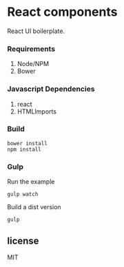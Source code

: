 # React components

React UI boilerplate.

### Requirements

1. Node/NPM
2. Bower

### Javascript Dependencies

1. react
2. HTMLImports


### Build

```
bower install
npm install
```

### Gulp

Run the example

```
gulp watch
```

Build a dist version

```
gulp
```


## license

MIT
